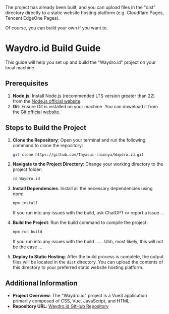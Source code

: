 The project has already been built, and you can upload files in the "dist" directory directly to a static website hosting platform (e.g. Cloudflare Pages, Tencent EdgeOne Pages).

Of course, you can build your own if you want to.


# Waydro.id Build Guide

This guide will help you set up and build the "Waydro.id" project on your local machine.

## Prerequisites

1. **Node.js**: Install Node.js (recommended LTS version greater than 22) from the [Node.js official website](https://nodejs.org/).
2. **Git**: Ensure Git is installed on your machine. You can download it from the [Git official website](https://git-scm.com/).

## Steps to Build the Project

1. **Clone the Repository**:
   Open your terminal and run the following command to clone the repository:
   ```bash
   git clone https://github.com/Tayasui-rainnya/Waydro.id.git
   ```

2. **Navigate to the Project Directory**:
   Change your working directory to the project folder:
   ```bash
   cd Waydro.id
   ```

3. **Install Dependencies**:
   Install all the necessary dependencies using npm:
   ```bash
   npm install
   ```
   If you run into any issues with the build, ask ChatGPT or report a issue ...

4. **Build the Project**:
   Run the build command to compile the project:
   ```bash
   npm run build
   ```
   If you run into any issues with the build …… Uhh, most likely, this will not be the case ...

5. **Deploy to Static Hosting**:
   After the build process is complete, the output files will be located in the `dist` directory. You can upload the contents of this directory to your preferred static website hosting platform.

## Additional Information

- **Project Overview**: The "Waydro.id" project is a Vue3 application primarily composed of CSS, Vue, JavaScript, and HTML.
- **Repository URL**: [Waydro.id GitHub Repository](https://github.com/Tayasui-rainnya/Waydro.id)

